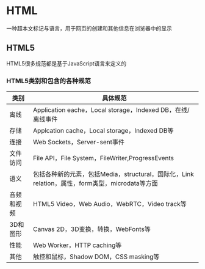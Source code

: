 <!--
 * @Author: YZQ
 * @DeScription: 
 * @Date: 2020-10-29 01:30:48
 * @LastEditors: YZQ
 * @LastEditTime: 2020-10-29 01:53:49
-->
# HTML

一种超本文标记与语言，用于网页的创建和其他信息在浏览器中的显示

## HTML5

HTML5很多规范都是基于JavaScript语言来定义的

### HTML5类别和包含的各种规范

| 类别 | 具体规范 |
|-----| ----|
| 离线| Application eache，Local storage，Indexed DB，在线/离线事件|
| 存储| Applcation cache，Local storage，Indexed DB等|
| 连接| Web Sockets，Server-sent事件|
| 文件访问 | File API，File System，FileWriter,ProgressEvents|
| 语义 | 包括各种新的元素，包括Media，structural，国际化，Link relation，属性，form类型，microdata等方面|
| 音频和视频 | HTML5 Video，Web Audio，WebRTC，Video track等|
| 3D和图形 | Canvas 2D，3D变换，转换，WebFonts等|
| 性能 | Web Worker，HTTP caching等 |
| 其他 | 触控和鼠标，Shadow DOM，CSS masking等|

